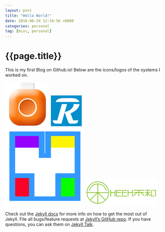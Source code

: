 ```yaml
---
layout: post
title: "Hello World!"
date: 2016-06-24 12:34:56 +0800
categories: personal
tag: [misc, personal]
---
```


# {{page.title}}

This is my first Blog on Github.io! Below are the icons/logos of the systems I worked on.

![Moli 图标](/assets/images/moli.png)
![Rkt 图标](/assets/images/logo.gif)
![HYTech 图标](/assets/images/hylogo.png)
![HEEH 图标](/assets/images/logo.png)

Check out the [Jekyll docs][jekyll-docs] for more info on how to get the most out of Jekyll. File all bugs/feature requests at [Jekyll’s GitHub repo][jekyll-gh]. If you have questions, you can ask them on [Jekyll Talk][jekyll-talk].

[jekyll-docs]: https://jekyllrb.com/docs/home
[jekyll-gh]: https://github.com/jekyll/jekyll
[jekyll-talk]: https://talk.jekyllrb.com/
